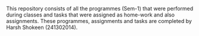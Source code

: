 This repository consists of all the programmes (Sem-1) that were performed during classes and tasks that were assigned as home-work and also assignments. These programmes, assignments and tasks are completed by Harsh Shokeen (241302014).
